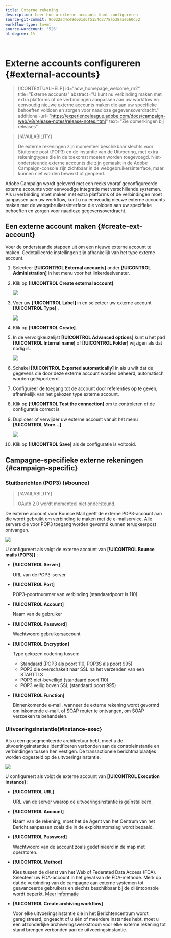 ```yaml
---
title: Externe rekening
description: Leer hoe u externe accounts kunt configureren
source-git-commit: 9d022ad4ce9d001d6f5154d2778a538aae560d52
workflow-type: tm+mt
source-wordcount: '526'
ht-degree: 1%

---
```


# Externe accounts configureren {#external-accounts}


>[!CONTEXTUALHELP]
>id="acw_homepage_welcome_rn2"
>title="Externe accounts"
>abstract="U kunt nu verbinding maken met extra platforms of de verbindingen aanpassen aan uw workflow en eenvoudig nieuwe externe accounts maken die aan uw specifieke behoeften voldoen en zorgen voor naadloze gegevensoverdracht."
>additional-url="https://experienceleague.adobe.com/docs/campaign-web/v8/release-notes/release-notes.html" text="Zie opmerkingen bij releases"


>[!AVAILABILITY]
>
> De externe rekeningen zijn momenteel beschikbaar slechts voor Stuitende post (POP3) en de instantie van de Uitvoering, met extra rekeningtypes die in de toekomst moeten worden toegevoegd.
> Niet-ondersteunde externe accounts die zijn gemaakt in de Adobe Campaign-console zijn zichtbaar in de webgebruikersinterface, maar kunnen niet worden bewerkt of geopend.

Adobe Campaign wordt geleverd met een reeks vooraf geconfigureerde externe accounts voor eenvoudige integratie met verschillende systemen. Als u verbinding moet maken met extra platforms of de verbindingen moet aanpassen aan uw workflow, kunt u nu eenvoudig nieuwe externe accounts maken met de webgebruikersinterface die voldoen aan uw specifieke behoeften en zorgen voor naadloze gegevensoverdracht.

## Een externe account maken {#create-ext-account}

Voer de onderstaande stappen uit om een nieuwe externe account te maken. Gedetailleerde instellingen zijn afhankelijk van het type externe account.

1. Selecteer **[!UICONTROL External accounts]** onder **[!UICONTROL Administration]** in het menu voor het linkerdeelvenster.

1. Klik op **[!UICONTROL Create external account]**.

   ![](assets/external_account_create_1.png)

1. Voer uw **[!UICONTROL Label]** in en selecteer uw externe account **[!UICONTROL Type]** .

   ![](assets/external_account_create_2.png)

1. Klik op **[!UICONTROL Create]**.

1. In de vervolgkeuzelijst **[!UICONTROL Advanced options]** kunt u het pad **[!UICONTROL Internal name]** of **[!UICONTROL Folder]** wijzigen als dat nodig is.

   ![](assets/external_account_create_3.png)

1. Schakel **[!UICONTROL Exported automatically]** in als u wilt dat de gegevens die door deze externe account worden beheerd, automatisch worden geëxporteerd.

1. Configureer de toegang tot de account door referenties op te geven, afhankelijk van het gekozen type externe account.

1. Klik op **[!UICONTROL Test the connection]** om te controleren of de configuratie correct is

1. Dupliceer of verwijder uw externe account vanuit het menu **[!UICONTROL More...]** .

   ![](assets/external_account_create_4.png)

1. Klik op **[!UICONTROL Save]** als de configuratie is voltooid.

## Campagne-specifieke externe rekeningen {#campaign-specific}

### Stuitberichten (POP3) {#bounce}

>[!AVAILABILITY]
>
> OAuth 2.0 wordt momenteel niet ondersteund.

De externe account voor Bounce Mail geeft de externe POP3-account aan die wordt gebruikt om verbinding te maken met de e-mailservice. Alle servers die voor POP3 toegang worden gevormd kunnen terugkeerpost ontvangen.

![](assets/external_account_bounce.png)

U configureert als volgt de externe account van **[!UICONTROL Bounce mails (POP3)]** :

* **[!UICONTROL Server]**

  URL van de POP3-server

* **[!UICONTROL Port]**

  POP3-poortnummer van verbinding (standaardpoort is 110)

* **[!UICONTROL Account]**

  Naam van de gebruiker

* **[!UICONTROL Password]**

  Wachtwoord gebruikersaccount

* **[!UICONTROL Encryption]**

  Type gekozen codering tussen:

   * Standaard (POP3 als poort 110, POP3S als poort 995)
   * POP3 die overschakelt naar SSL na het verzenden van een STARTTLS
   * POP3 niet-beveiligd (standaard poort 110)
   * POP3 veilig boven SSL (standaard poort 995)

* **[!UICONTROL Function]**

  Binnenkomende e-mail, wanneer de externe rekening wordt gevormd om inkomende e-mail, of SOAP router te ontvangen, om SOAP verzoeken te behandelen.

### Uitvoeringsinstantie{#instance-exec}

Als u een gesegmenteerde architectuur hebt, moet u de uitvoeringsinstanties identificeren verbonden aan de controleinstantie en verbindingen tussen hen vestigen. De transactionele berichtmalplaatjes worden opgesteld op de uitvoeringsinstantie.

![](assets/external_account_exec.png)

U configureert als volgt de externe account van **[!UICONTROL Execution instance]** :

* **[!UICONTROL URL]**

  URL van de server waarop de uitvoeringsinstantie is geïnstalleerd.

* **[!UICONTROL Account]**

  Naam van de rekening, moet het de Agent van het Centrum van het Bericht aanpassen zoals die in de exploitantomslag wordt bepaald.

* **[!UICONTROL Password]**

  Wachtwoord van de account zoals gedefinieerd in de map met operatoren.

* **[!UICONTROL Method]**

  Kies tussen de dienst van het Web of Federated Data Access (FDA).
Selecteer uw FDA-account in het geval van de FDA-methode. Merk op dat de verbinding van de campagne aan externe systemen tot geavanceerde gebruikers en slechts beschikbaar bij de cliëntconsole wordt beperkt. [Meer informatie](https://experienceleague.adobe.com/en/docs/campaign/campaign-v8/connect/fda#_blank)

* **[!UICONTROL Create archiving workflow]**

  Voor elke uitvoeringsinstantie die in het Berichtencentrum wordt geregistreerd, ongeacht of u één of meerdere instanties hebt, moet u een afzonderlijke archiveringswerkstroom voor elke externe rekening tot stand brengen verbonden aan de uitvoeringsinstantie.
